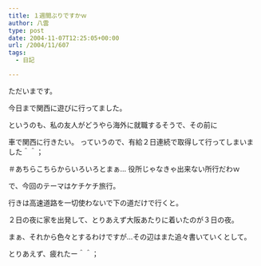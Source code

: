 ```yaml
---
title: １週間ぶりですかｗ
author: 八雲
type: post
date: 2004-11-07T12:25:05+00:00
url: /2004/11/607
tags:
  - 日記

---
```

ただいまです。
  
今日まで関西に遊びに行ってました。
  
というのも、私の友人がどうやら海外に就職するそうで、その前に
  
車で関西に行きたい。 っていうので、有給２日連続で取得して行ってしまいました＾＾；
  
＃あちらこちらからいろいろとまぁ… 役所じゃなきゃ出来ない所行だわｗ

で、今回のテーマはケチケチ旅行。
  
行きは高速道路を一切使わないで下の道だけで行くと。
  
２日の夜に家を出発して、とりあえず大阪あたりに着いたのが３日の夜。
  
まぁ、それから色々とするわけですが…その辺はまた追々書いていくとして。
  
とりあえず、疲れたー＾＾；
